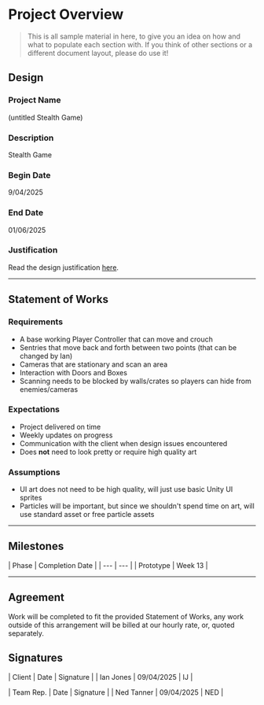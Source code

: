 # Project Overview
[//]: # (This section is an example structure for the proposal to your client.)

>This is all sample material in here, to give you an idea on how and what to populate each section with. If you think of other sections or a different document layout, please do use it!

## Design
[//]: # (How will you meet the client's brief, their expectations, and their requirements.)

### Project Name
(untitled Stealth Game)

### Description
Stealth Game

### Begin Date
9/04/2025

### End Date
01/06/2025
### Justification
Read the design justification [here](project_justification.md).

---

## Statement of Works
[//]: # (This section is about managing expectations; list out all of the qualities that will be in the final product)

### Requirements
* A base working Player Controller that can move and crouch
* Sentries that move back and forth between two points (that can be changed by Ian)
* Cameras that are stationary and scan an area
* Interaction with Doors and Boxes
* Scanning needs to be blocked by walls/crates so players can hide from enemies/cameras

### Expectations
* Project delivered on time
* Weekly updates on progress
* Communication with the client when design issues encountered
* Does **not** need to look pretty or require high quality art

### Assumptions
[//]: # (What are you assuming based on client responses)
* UI art does not need to be high quality, will just use basic Unity UI sprites
* Particles will be important, but since we shouldn't spend time on art, will use standard asset or free particle assets

---

[//]: # (### Schedule of Rates)
[//]: # (This is where you would list your hourly rates and time estimations)

## Milestones
[//]: # (Breakdown of phases of development, with estimated delivery times)
[//]: # (In practice, if you were working on fixed price phases, you would also list expected payment after each phase.)
| Phase | Completion Date |
| --- | --- |
| Prototype | Week 13 |

---

## Agreement
[//]: # (List out the arrangement)
Work will be completed to fit the provided Statement of Works, any work outside of this arrangement will be billed at our hourly rate, or, quoted separately.

## Signatures
[//]: # (If dealing in person, agreements should be signed so that additional work can be billed)
| Client | Date | Signature |
| Ian Jones | 09/04/2025 | IJ |


| Team Rep. | Date | Signature |
| Ned Tanner | 09/04/2025 | NED |
